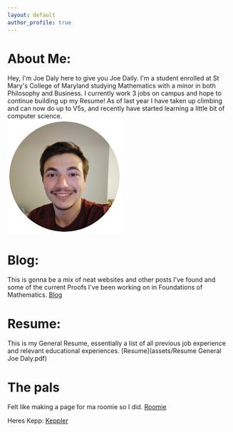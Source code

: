 ```yaml
---
layout: default
author_profile: true
---
```

# About Me:
Hey, I'm Joe Daly here to give you Joe Daily. I'm a student enrolled at St Mary's College of Maryland studying Mathematics with a minor in both Philosophy and Business. I currently work 3 jobs on campus and hope to continue building up my Resume! As of last year I have taken up climbing and can now do up to V5s, and recently have started learning a little bit of computer science. <br/>
![Me](Personal/assets/Images/Pic.png)

# Blog: 
This is gonna be a mix of neat websites and other posts I've found and some of the current Proofs I've been working on in Foundations of Mathematics. [Blog](Pages/BlogPage.md)

# Resume: 
This is my General Resume, essentially a list of all previous job experience and relevant educational experiences. 
[Resume](assets/Resume General Joe Daly.pdf)

# The pals
Felt like making a page for ma roomie so I did. [Roomie](Pages/Roomie.md)<br/>

Heres Kepp: [Keppler](Personal/Keppler.md)

